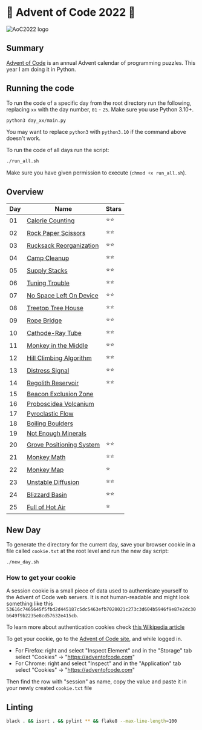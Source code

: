 # 🎄 Advent of Code 2022 🎄

![AoC2022 logo](https://raw.githubusercontent.com/orfeasa/advent-of-code-2022/master/header.png)

## Summary

[Advent of Code](http://adventofcode.com/) is an annual Advent calendar of programming puzzles.
This year I am doing it in Python.

## Running the code

To run the code of a specific day from the root directory run the following, replacing `xx` with the day number, `01` - `25`. Make sure you use Python 3.10+.

```sh
python3 day_xx/main.py
```

You may want to replace `python3` with `python3.10` if the command above doesn't work.

To run the code of all days run the script:

```sh
./run_all.sh
```

Make sure you have given permission to execute (`chmod +x run_all.sh`).

## Overview

| Day | Name                                                            | Stars |
| --- | --------------------------------------------------------------- | ----- |
| 01  | [Calorie Counting](https://adventofcode.com/2022/day/1)         | ⭐⭐    |
| 02  | [Rock Paper Scissors](https://adventofcode.com/2022/day/2)      | ⭐⭐    |
| 03  | [Rucksack Reorganization](https://adventofcode.com/2022/day/3)  | ⭐⭐    |
| 04  | [Camp Cleanup](https://adventofcode.com/2022/day4)              | ⭐⭐    |
| 05  | [Supply Stacks](https://adventofcode.com/2022/day5)             | ⭐⭐    |
| 06  | [Tuning Trouble](https://adventofcode.com/2022/day6)            | ⭐⭐    |
| 07  | [No Space Left On Device](https://adventofcode.com/2022/day7)   | ⭐⭐    |
| 08  | [Treetop Tree House](https://adventofcode.com/2022/day8)        | ⭐⭐    |
| 09  | [Rope Bridge](https://adventofcode.com/2022/day9)               | ⭐⭐    |
| 10  | [Cathode-Ray Tube](https://adventofcode.com/2022/day10)         | ⭐⭐    |
| 11  | [Monkey in the Middle](https://adventofcode.com/2022/day11)     | ⭐⭐    |
| 12  | [Hill Climbing Algorithm](https://adventofcode.com/2022/day12)  | ⭐⭐    |
| 13  | [Distress Signal](https://adventofcode.com/2022/day13)          | ⭐⭐    |
| 14  | [Regolith Reservoir](https://adventofcode.com/2022/day14)       | ⭐⭐    |
| 15  | [Beacon Exclusion Zone](https://adventofcode.com/2022/day15)    |       |
| 16  | [Proboscidea Volcanium](https://adventofcode.com/2022/day16)    |       |
| 17  | [Pyroclastic Flow](https://adventofcode.com/2022/day17)         |       |
| 18  | [Boiling Boulders](https://adventofcode.com/2022/day18)         |       |
| 19  | [Not Enough Minerals](https://adventofcode.com/2022/day19)      |       |
| 20  | [Grove Positioning System](https://adventofcode.com/2022/day20) | ⭐⭐    |
| 21  | [Monkey Math](https://adventofcode.com/2022/day21)              | ⭐⭐    |
| 22  | [Monkey Map](https://adventofcode.com/2022/day22)               | ⭐     |
| 23  | [Unstable Diffusion](https://adventofcode.com/2022/day23)       | ⭐⭐    |
| 24  | [Blizzard Basin](https://adventofcode.com/2022/day24)           | ⭐⭐    |
| 25  | [Full of Hot Air](https://adventofcode.com/2022/day25)          | ⭐     |

## New Day

To generate the directory for the current day, save your browser cookie in a file called `cookie.txt` at the root level and run the new day script:

```sh
./new_day.sh
```

### How to get your cookie

A session cookie is a small piece of data used to authenticate yourself to the
Advent of Code web servers. It is not human-readable and might look something
like this `53616c7465645f5fbd2d445187c5dc5463efb7020021c273c3d604b5946f9e87e2dc30b649f9b2235e8cd57632e415cb`.

To learn more about authentication cookies check [this Wikipedia article](https://en.wikipedia.org/wiki/HTTP_cookie)

To get your cookie, go to the [Advent of Code site](https://adventofcode.com/), and while logged in.

- For Firefox: right and select "Inspect Element" and in the "Storage" tab select "Cookies" → "https://adventofcode.com"
- For Chrome: right and select "Inspect" and in the "Application" tab select "Cookies" → "https://adventofcode.com"

Then find the row with "session" as name, copy the value and paste it in your newly created `cookie.txt` file

## Linting

```sh
black . && isort . && pylint ** && flake8 --max-line-length=100
```
